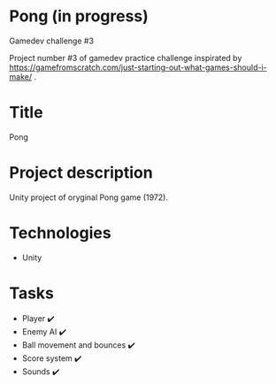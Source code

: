 # Pong (in progress)
 Gamedev challenge #3

Project number #3 of gamedev practice challenge inspirated by https://gamefromscratch.com/just-starting-out-what-games-should-i-make/ .

# Title
Pong

# Project description
Unity project of oryginal Pong game (1972).

# Technologies
 - Unity

# Tasks
 - Player :heavy_check_mark:
 - Enemy AI :heavy_check_mark:
 - Ball movement and bounces :heavy_check_mark:
 - Score system :heavy_check_mark:
 - Sounds :heavy_check_mark:
